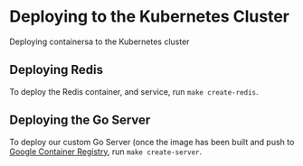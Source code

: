 # Deploying to the Kubernetes Cluster

Deploying containersa to the Kubernetes cluster

## Deploying Redis

To deploy the Redis container, and service, run `make create-redis`.

## Deploying the Go Server

To deploy our custom Go Server (once the image has been built and push to 
[Google Container Registry](https://cloud.google.com/container-registry/), run `make create-server`.